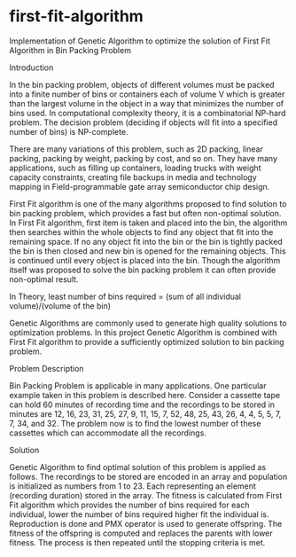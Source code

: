 # first-fit-algorithm
Implementation of Genetic Algorithm to optimize the solution of First Fit Algorithm in Bin Packing Problem

Introduction

In the bin packing problem, objects of different volumes must be packed into a finite number of bins or containers each of volume V which is greater than the largest volume in the object in a way that minimizes the number of bins used. In computational complexity theory, it is a combinatorial NP-hard problem. The decision problem (deciding if objects will fit into a specified number of bins) is NP-complete.

There are many variations of this problem, such as 2D packing, linear packing, packing by weight, packing by cost, and so on. They have many applications, such as filling up containers, loading trucks with weight capacity constraints, creating file backups in media and technology mapping in Field-programmable gate array semiconductor chip design.

First Fit algorithm is one of the many algorithms proposed to find solution to bin packing problem, which provides a fast but often non-optimal solution. In First Fit algorithm, first item is taken and placed into the bin, the algorithm then searches within the whole objects to find any object that fit into the remaining space. If no any object fit into the bin or the bin is tightly packed the bin is then closed and new bin is opened for the remaining objects. This is continued until every object is placed into the bin. Though the algorithm itself was proposed to solve the bin packing problem it can often provide non-optimal result.

In Theory, least number of bins required =  (sum of all individual  volume)/(volume of the bin)

Genetic Algorithms are commonly used to generate high quality solutions to optimization problems. In this project Genetic Algorithm is combined with First Fit algorithm to provide a sufficiently optimized solution to bin packing problem.


Problem Description

Bin Packing Problem is applicable in many applications. One particular example taken in this problem is described here. Consider a cassette tape can hold 60 minutes of recording time and the recordings to be stored in minutes are 12, 16, 23, 31, 25, 27, 9, 11, 15, 7, 52, 48, 25, 43, 26, 4, 4, 5, 5, 7, 7, 34, and 32. The problem now is to find the lowest number of these cassettes which can accommodate all the recordings.


Solution

Genetic Algorithm to find optimal solution of this problem is applied as follows. The recordings to be stored are encoded in an array and population is initialized as numbers from 1 to 23. Each representing an element (recording duration) stored in the array. The fitness is calculated from First Fit algorithm which provides the number of bins required for each individual, lower the number of bins required higher fit the individual is. Reproduction is done and PMX operator is used to generate offspring. The fitness of the offspring is computed and replaces the parents with lower fitness. The process is then repeated until the stopping criteria is met.
